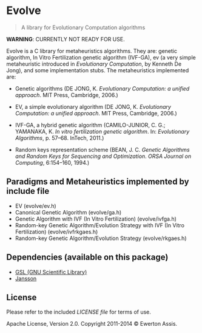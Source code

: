 # Evolve

> A library for Evolutionary Computation algorithms

**WARNING**: CURRENTLY NOT READY FOR USE.

Evolve is a C library for metaheuristics algorithms. They are: genetic algorithm, In Vitro Fertilization genetic algorithm
(IVF-GA), ev (a very simple metaheuristic introduced in *Evolutionary Computation*, by Kenneth De Jong), and some implementation
stubs. The metaheuristics implemented are:

* Genetic algorithms (DE JONG, K. *Evolutionary Computation: a unified approach*. MIT Press, Cambridge, 2006.)

* EV, a simple evolutionary algorithm (DE JONG, K. *Evolutionary Computation: a unified approach*. MIT Press, Cambridge, 2006.)

* IVF-GA, a hybrid genetic algorithm (CAMILO-JUNIOR, C. G.; YAMANAKA, K. *In vitro fertilization genetic algorithm*. In: *Evolutionary Algorithms*, p. 57&ndash;68. InTech, 2011.)

* Random keys representation scheme (BEAN, J. C. *Genetic Algorithms and Random Keys for Sequencing and Optimization*. *ORSA Journal on Computing*, 6:154&ndash;160, 1994.)

## Paradigms and Metaheuristics implemented by include file

* EV (evolve/ev.h)
* Canonical Genetic Algorithm (evolve/ga.h)
* Genetic Algorithm with IVF (In Vitro Fertilization) (evolve/ivfga.h)
* Random-key Genetic Algorithm/Evolution Strategy with IVF (In Vitro Fertilization) (evolve/ivfrkgaes.h)
* Random-key Genetic Algorithm/Evolution Strategy (evolve/rkgaes.h)

## Dependencies (available on this package)

 * [GSL (GNU Scientific Library)](http://www.gnu.org/software/gsl/)
 * [Jansson](http://www.digip.org/jansson/)

## License

Please refer to the included *LICENSE file* for terms of use.

Apache License, Version 2.0. Copyright 2011-2014 &copy; Ewerton Assis.

